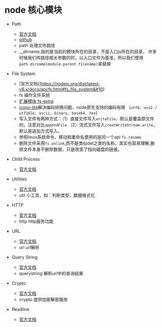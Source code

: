 node 核心模块
===
* Path
  * [官方文档](https://nodejs.org/dist/latest-v6.x/docs/api/path.html#path_path)
  * [github](https://github.com/nodejs/node/blob/master/lib/path.js)
  * path 处理文件路径
  * __dirname,指的是当前的模块所在的目录，不是入口js所在的目录，
    许多时候我们传路径相关参数的时，以入口文件为基准，所以我们使用`path.dirname(module.parent.filename)`来替换

* File System
  * [官方文档(]https://nodejs.org/dist/latest-v6.x/docs/api/fs.html#fs_file_system&#10)
  * fs 操作文件系统
  * [扩展模块 fs-extra](https://www.npmjs.com/package/fs-extra)
  * [iconv-lite](https://www.npmjs.com/package/iconv-lite)解决编码转换问题，node原生支持的编码有限
  （`utf8, ucs2 / utf16le, ascii, binary, base64, hex`)
  * 写入文件有两种方式：（1）直接文件写入`writeFile`，默认是覆盖原文件的，注意对比`appendFile`
  （2）流式文件写入`creatWriteStream.write`，默认是追加方式写入。
  * 参照linux系统命令，移动和重命名使用的是同一个api `fs.rename`
  * 删除文件采用`fs.unlink`,而不是类似del之类的名称，其实也容易理解,删除文件本身不删除数据，只是改变了指向磁盘的链接。

* Child Process
  * [官方文档](https://nodejs.org/dist/latest-v6.x/docs/api/child_process.html#chi&#10;ld_process_child_process)

* Utilities
  * [官方文档](https://nodejs.org/dist/latest-v6.x/docs/api/util.html#util_util)
  * util 小工具，如：判断类型，数据格式化

* HTTP
  * [官方文档](https://nodejs.org/dist/latest-v6.x/docs/api/http.html#http_http)
  * http http服务功能

* URL
  * [官方文档](https://nodejs.org/dist/latest-v6.x/docs/api/url.html#url_url)
  * url url解析

* Query String
  * [官方文档](https://nodejs.org/dist/latest-v6.x/docs/api/querystring.html#query&#10;string_query_string)
  * querystring 解析url中的查询结果

* Crypto
  * [官方文档](https://nodejs.org/dist/latest-v6.x/docs/api/crypto.html#crypto_cry&#10;pto)
  * crypto 提供加密解密服务

* Readline
  * [官方文档](https://nodejs.org/dist/latest-v6.x/docs/api/readline.html#readline&#10;_readline_createinterface_options)

